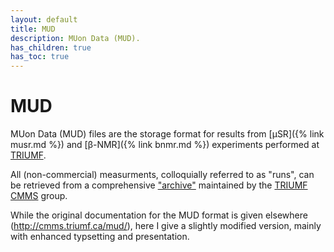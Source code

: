 ```yaml
---
layout: default
title: MUD
description: MUon Data (MUD).
has_children: true
has_toc: true
---
```


# MUD

MUon Data (MUD) files are the storage format for results from
[µSR]({% link musr.md %}) and [β-NMR]({% link bnmr.md %})
experiments performed at [TRIUMF].

All (non-commercial) measurments,
colloquially referred to as "runs",
can be retrieved from a comprehensive ["archive"]
maintained by the [TRIUMF] [CMMS] group.

While the original documentation for the MUD format is given elsewhere
(<http://cmms.triumf.ca/mud/>),
here I give a slightly modified version,
mainly with enhanced typsetting and presentation.

[CMMS]: http://cmms.triumf.ca/
["archive"]: http://cmms.triumf.ca/mud/runSel.html
[TRIUMF]: https://www.triumf.ca/
